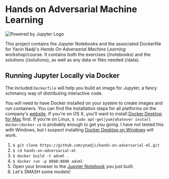 # Hands on Adversarial Machine Learning

![Powered by Jupyter
 Logo](https://cdn.oreillystatic.com/images/icons/powered_by_jupyter.png)

This project contains the Jupyter Notebooks and the associated Dockerfile for
Yacin Nadji's _Hands On Adversarial Machine Learning_ workshop/course. It
contains both the exercises (/notebooks) and the solutions (/solutions), as well
as any data or files needed (/data).

## Running Jupyter Locally via Docker

The included `Dockerfile` will help you build an image for Jupyter, a fancy
schmancy way of distributing interactive code.

You will need to have Docker installed on your system to create images and run
containers. You can find the installation steps for all platforms on the
company's [website](https://docs.docker.com/install/). If you're on OS X,
you'll want to install [Docker Desktop for
Mac](https://docs.docker.com/desktop/install/mac-install/) first. If you're on
Linux, `$ sudo apt-get|yum|whatever install docker|docker-ce` is probably
enough to get you going. I have not tested this with Windows, but I suspect
installing [Docker Desktop on
Windows](https://docs.docker.com/desktop/install/windows-install/) will work.

1. `$ git clone https://github.com/ynadji/hands-on-adversarial-ml.git`
1. `$ cd hands-on-adversarial-ml`
1. `$ docker build -t advml .`
1. `$ docker run -p 8888:8888 advml`
1. Open your browser to the [Jupyter Notebook](http://localhost:8888) you just
built.
1. Let's SMASH some models!

